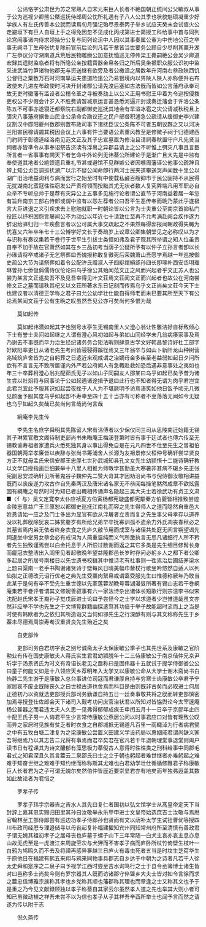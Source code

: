 <!-- { "loadSidebar": true } -->
　　公讳恪字公肃世为苏之常熟人自宋元来巨人长者不絶国朝正统间公父敏叔从事于公为巡视少卿熊公槩巡抚侍郎周公忱所礼遇有子八人公其季也状貌魁硕凝重少好学族人有左氏传善本公就而读焉旬月强记殆尽景泰丙子举乡试应天癸未会试值火公走避垣下有巨人自垣上手之得免因忽不见成化丙戌第进士简授工科给事中首与同列论宫闱事诸内侍求领抽分公复与同列论沮中人因以其事奏属公軰为中伤地公莅之卒事无阙寻丁生母张忧复除前官前后论列凡若干章皆当世要务公顾自少尽削其藁升湖广左叅议分守湖南道兵荒后民物雕瘵公加意抚恤巡无停传梁王薨嗣絶公会吴少卿道宏録其遗财监临者将有所隐公亲按籍寳器金帛各归之所后吴坐褫职众服公识初中监采进武当竹笋诸物他郡无与资送继有欲旁及者公檄沮之居数年升河南右叅政陜西饥公督归之粟数万石时河南旱运夫患道险逺公乃易银境内以畀陜人陜人亦称便升右布政使未几进左布政使时河决开封诸郡公请先浚后塞如古法旣而皆如公言藩府承奉司故无吏时徽藩有滥设者公稽令革之寻被奏劾上以公义正用书慰王申着为令巡按侵拨吏权公不少假会计岁入不胜费请暂减京运言甚恳悉河逼开封或奏迁藩会于许洛公条陈五不可事亦遂寝迁都察院右副都御史巡抚其地会有旱溢冰雹之灾公请减秋税且上弭灾八事藩府据鲁山民业公承命会勘议还之民户部督积逋急公疏请从缓御史李兴建议割汉中郧阳夔州数郡别置布政司事下诸抚臣议公条陈不可者五朝议韪之又以河决兰阳害民稼请蠲其税因会议上六事有忤当要语公素重风教至是修微子祠于归德建西门豹祠于彰德道经洛南见范文正及其子忠宣墓亟为修治且请祠春秋置守户凡先贤当祠者亦皆凖令从事奉诏祭告济渎有浮帛之异郡县请上之公不听惟上弭灾八事且言臣所言者一省事事有闗天下者乞命中外论列无讳葢公所建论于是渐广且大先是中监有奉使道其地者公絶馈遗且重礼节甚或避馆不见群嫉公者因嗾周藩诬公他事公疏辞且辨上知公贞臣调巡抚湖广以示不疑公闻命卽行两河士民夹道攀送哭声闻数十里公以湖广旧治地益询利与病而罢行之始至时有中使载私鹾百艘抑市于民公固持不从民得无扰湖南北蛮冦徃徃窃发公严责将领而按黜其尤无状者数人复究弊端凡用军职必自众举不专听总帅于是荐有灾异公上五事多见施行论者谓公直节于河南益着居一年忽有旨升南京工部右侍郎或谓中监有以怨左荐者公曰吾平生恶传奉而晩乃蒙此乎遂极言大臣进退之义引疾求去上慰勉就职一时朝论皆以公言为士夫重公至南京首抑私门役匠以纾积困怨言屡闻公不为动公以年近七十请致仕至再不允考满赴阙会疾作遂力辞诏给驿归归一年疾愈言者以公可属大事交疏起之不果然每得邸报闻朝政得失輙为忧喜又六年卒年七十三公愽学好文长于奏疏岁上议章公卿集朝堂见之必称叹以为才与识称有奏议集若干巻行于世平生引拔士类恒如弗及君子观其所举谓之知人位虽贵自奉不加于故在官萧然如其在乡三品初考当荫子公疑所予有以仲子立孙言者卽以长孙瑑请将卒戒诸子无乞祭葬曰吾媿报称敢复徼死后荣魏萧山吾愿学焉越一年巡按御史疏公大节为请祭葬如着令公配许氏赠淑人子四綎绾縜绦孙四长卽瑑补西安丞珝瑗琳曽孙七侨伋偁儒侍仪伦论曰乌乎徐公其殆闻范文正之风而兴起者乎文正苏人也公尝为某言文正逺矣吾不及见吾幸得见叶文荘焉文荘闻文正而兴起者也故公在河南尝修文正之墓而请秩其杞又以文荘所著水东日记刻而传焉乌乎文正尚矣文荘今天下士也建议者以清德正学称之君子曰允公幼学壮仕能自得师老而未巳要其所至天下有公论焉某闻文荘于公有生晩之叹虽然吾见公亦可矣尚何多恨为哉

　　莫如起传

　　莫如起讳潜如起其字也别号水亭生无锡南里人父澄心翁让性雅洁好自标致倾心下士有誉士夫间如起继之人谓有澄心风初如起与弟如山同经学未几翁病痿家事及焉乃谢去不事旣而毕力治生经纪诸务务合矩法暇则肆意古学文好韩昌黎诗好杜工部字好欧阳率更日从诸老先生考问皆骎骎得蹊径焉又三年翁卒与如山卜新阡龙山种树营兆域筑庐舍皆为之自躬葬之日逺近来观咸谓之治嫡母金多疾至老益弱如起日夕问所欲有不言言无不致所居谨内外严若公府闻人有急輙赴救如恐后遇非意事处之夷如也年三十卒葬柎澄心翁兆配茹氏无子以如山子同嗣友人邵某曰乌乎如起已矣予昔为诸生尝以社爼将与同事论于公如起遇诸途揖予退曰此行也不知者得无谓为肉乎君岂宜此君岂宜此予服其识如起尝夜挫于人人为不堪厥明予访焉语笑如他日饭予顷无几微见颜面予服其度乌乎如起卽不寿幸至四十五十当亦有可称者不至落落无闻如今无疑也乌乎如起久矣哉已矣尚何言哉尚何言哉

　　絅庵李先生传

　　李先生名庶字舜明其先陈留人宋有讳傅者以少保仪同三司从思陵南迁始籍无锡其子琳累官敷文阁待制吏部尚书朱晦庵王梅溪登第时皆有事于廷试者也傅六传至无锡教谕寿祖者家遭兵火悉死独其身以事出得免自是在元凡四世不仕至先生之曽祖伯器国朝两举孝廉皆以疾辞与张尚书筹浦舍人长源为友祖景修父桓仲号确轩尝举贤良方正不就母孟氏宋信安郡王忠厚七世孙武城知县孔文女先生幼颕悟十二能诗确轩教以文学口授指画巨细兼举十八里人相推为师斆学甚勤虽大寒暑非甚病不辍乡先正张宪副思安过确轩见所著鬼谷子魏仲先二赞大竒其才因劝治尚书与倪侍御汝敬相讲益旣而以丧废遂力攻古作自先秦两汉及唐宋诸名家无不叅阅每操笔黙然成章不欲炫露因有絅庵之号然时时为知已者出輙相传诵声名隐起三吴大夫士若徐武功有贞王文肃■〈亻与〉吴文定寛李太仆应祯夏方伯寅杨都宪璇盛都宪颙秦方伯夔皆相推致尝逰金陵志意益广王三原恕以都御史巡抚江南礼而容之先生得师人之道而隐然自重邑大姓恳请始一应之及门士多出为显官有欲从浮屠者立责而复之先生事父母孝存以道养没以礼葬旣除犹哀二姊贫嫠岁有所给兄弟早卒抚寡训孤不遗余力外氏凋丧春秋必之其墓省焉内弟无依者终身衣食之先庐久敝节用而成室与诸侄共处庭无间言朔望谒先祠退坐中堂男女叅会必有戒词为人简重温纯而义气所激执言无忌凡诸细行人所不矜者先生独致谨焉尝以白金托息于人所偿过数谢而返之其它多类是先生细目修髯长身而癯冠衣整洁出入闾里见者起敬晩年望益隆郡邑长岁时存问必躬乡人之都下者公卿多起居之所居号南楼日以先世遗书校雠其中惟诗老有社事则一徃焉治后圃结茅渠水上题曰渠南一老手书陶谢诸贤诗于壁每风日晴美幅巾藜杖行歌坐吟悠然自适人以列仙拟之正德改元诏行优老之典先生受粟肉絮帛或谓盍受服先生曰惟德称厥年乃敢当此某于是何有卒不受先生重世德以先家莲蓉湖晩号蓉湖漫叟所著有锡山志若干巻絅庵集若干巻评者谓其文修婉善叙事有六一家法诗杂出诸体长短歌行则宗温李书似宋沈配赵氏宋孝王裔孙子觉戊辰进士论曰予尝怪今之士学以求道者少岂惟道哉虽文亦然非应举不学也先生之于文博覧群籍幽探逺骛其功倍于举子故能超时流而上之当是时使有韩欧者为之依归其所造诣又当何如邪先生之行深醇有则与其文称称先生于乡葢未尽德焉周崇寿耇汉重贤良先生殆近之矣

　　白吏部传

　　吏部司务白君坊字表之别号诚斋太子太保康敏公季子也其先世系及康敏之官阶勲业有传在国史康敏夫人蒋氏实生君君幼颕脱年十二三侍康敏公于南京偕仲兄京尹圻学于汤景贤氏为时文有竒语长老见之亟称曰是固伟器十五就试于提学侍御娄公公曰童子何能文如是十八领应天乡荐明年入太学又以康敏公命从大学士谢木斋尚书白怡静二先生游于是康敏入总台事进位司冦而君谦厚自持与穷寒士齿康敏公卒君予宁家居哀不废业旣除丧久之曰世禄古道也舍焉而科目是由则旣非古矣而必取进士何居正德初乃以资就选吏部授兵部司务勤谦自持五日一廷奏事敬共将之旣而转吏部慎密加焉寻授登仕佐郎会天下诸司入觐考功问庶官治状君以所知对皆恊舆论今太宰邃庵杨公甚器之而君违太夫人久思一见弗得郁郁成疾壬申闰五月十一日卒于京邸年止四十配王氏子男一人诲君平生少言常侍康敏公燕居公问以时事君应口对皆有理致公叹而异之家居时见族有贫乏者时衣食之自郡城抵无锡道凡百里一雨輙淖为行者病君甓之中有五牧白塘二津复为之梁康敏公尝置义田建义学设药局以惠姻戚君谓尚缺义冢吾将继焉乃以其志告二兄将有事焉而君卒矣君在官凡若干年退朝理堂事退堂则阖户读书日有程课其为诗文醲郁有藻思极力摹儗古人意得时徃徃类之刑科给事中同郡毛君式之知君深且久其言葢云二泉邵氏曰士之立于朝也躬起者难世继者亦难躬起之难难于知奋世继之难难于知约继而称称斯其尤难也白君幼学壮仕循循修雅君子称康敏巨人长者君为之子可谓无媿尔矣然伯仲皆歴近要崇显君亦有地矣而年独弗遐盖其数如此故论者为君惜之

　　罗孝子传

　　罗孝子玮字宗器吉之吉水人其先曰复仁者国初以弘文馆学士从髙皇帝定天下当封辞上嘉其忠实赐归田里其孙曰汝敬举永乐甲申进士文皇帝始选庶吉士汝敬与焉厯官翰林至工部侍郎尝有巡边功孝子侍郎孙也贤而有文以荫补太学生试铨曹优等授四川布政司经厯专理邉储寻以母丧起复补福建擢知宾州同知常州府所至清慎有善政君子谓无媿其祖初孝子之居母丧也庐墓于螺子山下三年常随一白犬主哀亦哀主息亦息山故无虎至是一虎渡江来周旋茔次与犬狎而不害孝子病而庐卧所杖竹倚壁生枝叶一白鸦为鸠鸣久而不去及将禫再感异夣越三日庐火有毒虫死者五当是时坟生芝荷华生于原他日在福建有鹤五来翔与鸦来同物事具郡志自乡达于中朝为之诗者凡若干人徐太史舜和寔序之二泉子曰予视学江西时尝至吉水询笃行之士于县令丞簿博士诸生皆对曰邑称多士尚矣今则有罗宗器其人旣而访诸郡守倅曁乡大夫士皆对如令言徐而求之葢忠信博雅宗族称其孝也乡党称其顺也藩郡称其理也而章逢之士又称其文也予于是重之乃今见文献録顾独以孝子称葢自其家云尔虽然孝人道之先也举其大则小者可知已虽微动植之祥吾未尝不以为信也孝子从子其祥吾辛酉所举士也闻予言而然之请遂为传以附于志

　　倪久斋传


